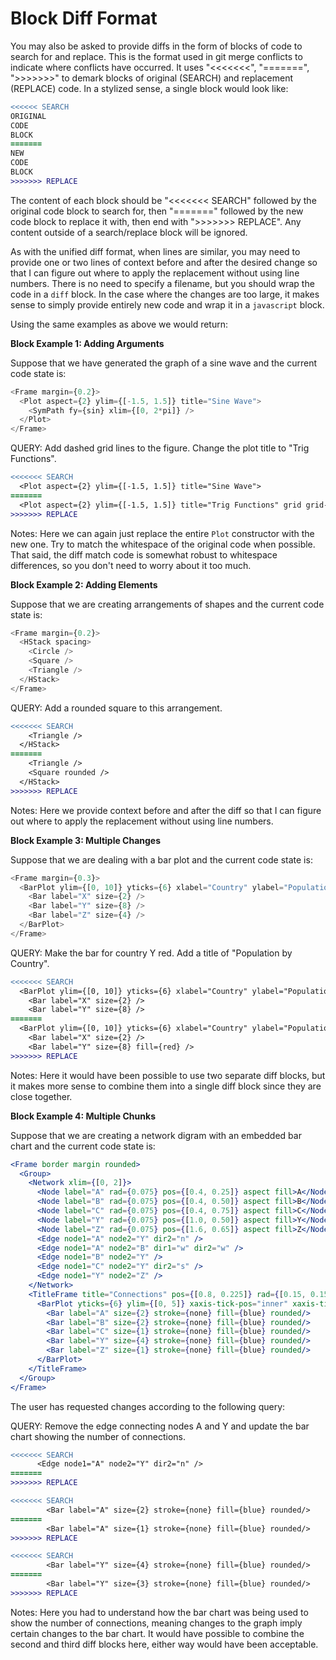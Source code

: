 # Block Diff Format

You may also be asked to provide diffs in the form of blocks of code to search for and replace. This is the format used in git merge conflicts to indicate where conflicts have occurred. It uses "<<<<<<<", "=======", ">>>>>>>" to demark blocks of original (SEARCH) and replacement (REPLACE) code. In a stylized sense, a single block would look like:

```diff
<<<<<< SEARCH
ORIGINAL
CODE
BLOCK
=======
NEW
CODE
BLOCK
>>>>>>> REPLACE
```

The content of each block should be "<<<<<<< SEARCH" followed by the original code block to search for, then "=======" followed by the new code block to replace it with, then end with ">>>>>>> REPLACE". Any content outside of a search/replace block will be ignored.

As with the unified diff format, when lines are similar, you may need to provide one or two lines of context before and after the desired change so that I can figure out where to apply the replacement without using line numbers. There is no need to specify a filename, but you should wrap the code in a ```diff``` block. In the case where the changes are too large, it makes sense to simply provide entirely new code and wrap it in a ```javascript``` block.

Using the same examples as above we would return:

**Block Example 1: Adding Arguments**

Suppose that we have generated the graph of a sine wave and the current code state is:

```javascript
<Frame margin={0.2}>
  <Plot aspect={2} ylim={[-1.5, 1.5]} title="Sine Wave">
    <SymPath fy={sin} xlim={[0, 2*pi]} />
  </Plot>
</Frame>
```

QUERY: Add dashed grid lines to the figure. Change the plot title to "Trig Functions".

```diff
<<<<<<< SEARCH
  <Plot aspect={2} ylim={[-1.5, 1.5]} title="Sine Wave">
=======
  <Plot aspect={2} ylim={[-1.5, 1.5]} title="Trig Functions" grid grid-stroke-dasharray={4}>
>>>>>>> REPLACE
```

Notes: Here we can again just replace the entire `Plot` constructor with the new one. Try to match the whitespace of the original code when possible. That said, the diff match code is somewhat robust to whitespace differences, so you don't need to worry about it too much.

**Block Example 2: Adding Elements**

Suppose that we are creating arrangements of shapes and the current code state is:

```javascript
<Frame margin={0.2}>
  <HStack spacing>
    <Circle />
    <Square />
    <Triangle />
  </HStack>
</Frame>
```

QUERY: Add a rounded square to this arrangement.

```diff
<<<<<<< SEARCH
    <Triangle />
  </HStack>
=======
    <Triangle />
    <Square rounded />
  </HStack>
>>>>>>> REPLACE
```

Notes: Here we provide context before and after the diff so that I can figure out where to apply the replacement without using line numbers.

**Block Example 3: Multiple Changes**

Suppose that we are dealing with a bar plot and the current code state is:

```javascript
<Frame margin={0.3}>
  <BarPlot ylim={[0, 10]} yticks={6} xlabel="Country" ylabel="Population">
    <Bar label="X" size={2} />
    <Bar label="Y" size={8} />
    <Bar label="Z" size={4} />
  </BarPlot>
</Frame>
```

QUERY: Make the bar for country Y red. Add a title of "Population by Country".

```diff
<<<<<<< SEARCH
  <BarPlot ylim={[0, 10]} yticks={6} xlabel="Country" ylabel="Population">
    <Bar label="X" size={2} />
    <Bar label="Y" size={8} />
=======
  <BarPlot ylim={[0, 10]} yticks={6} xlabel="Country" ylabel="Population" title="Population by Country">
    <Bar label="X" size={2} />
    <Bar label="Y" size={8} fill={red} />
>>>>>>> REPLACE
```

Notes: Here it would have been possible to use two separate diff blocks, but it makes more sense to combine them into a single diff block since they are close together.

**Block Example 4: Multiple Chunks**

Suppose that we are creating a network digram with an embedded bar chart and the current code state is:

```jsx
<Frame border margin rounded>
  <Group>
    <Network xlim={[0, 2]}>
      <Node label="A" rad={0.075} pos={[0.4, 0.25]} aspect fill>A</Node>
      <Node label="B" rad={0.075} pos={[0.4, 0.50]} aspect fill>B</Node>
      <Node label="C" rad={0.075} pos={[0.4, 0.75]} aspect fill>C</Node>
      <Node label="Y" rad={0.075} pos={[1.0, 0.50]} aspect fill>Y</Node>
      <Node label="Z" rad={0.075} pos={[1.6, 0.65]} aspect fill>Z</Node>
      <Edge node1="A" node2="Y" dir2="n" />
      <Edge node1="A" node2="B" dir1="w" dir2="w" />
      <Edge node1="B" node2="Y" />
      <Edge node1="C" node2="Y" dir2="s" />
      <Edge node1="Y" node2="Z" />
    </Network>
    <TitleFrame title="Connections" pos={[0.8, 0.225]} rad={[0.15, 0.15]} title-size={0.1}>
      <BarPlot yticks={6} ylim={[0, 5]} xaxis-tick-pos="inner" xaxis-tick-label-size={2.5} yaxis-tick-label-size={2.5}>
        <Bar label="A" size={2} stroke={none} fill={blue} rounded/>
        <Bar label="B" size={2} stroke={none} fill={blue} rounded/>
        <Bar label="C" size={1} stroke={none} fill={blue} rounded/>
        <Bar label="Y" size={4} stroke={none} fill={blue} rounded/>
        <Bar label="Z" size={1} stroke={none} fill={blue} rounded/>
      </BarPlot>
    </TitleFrame>
  </Group>
</Frame>
```

The user has requested changes according to the following query:

QUERY: Remove the edge connecting nodes A and Y and update the bar chart showing the number of connections.

```diff
<<<<<<< SEARCH
      <Edge node1="A" node2="Y" dir2="n" />
=======
>>>>>>> REPLACE

<<<<<<< SEARCH
        <Bar label="A" size={2} stroke={none} fill={blue} rounded/>
=======
        <Bar label="A" size={1} stroke={none} fill={blue} rounded/>
>>>>>>> REPLACE

<<<<<<< SEARCH
        <Bar label="Y" size={4} stroke={none} fill={blue} rounded/>
=======
        <Bar label="Y" size={3} stroke={none} fill={blue} rounded/>
>>>>>>> REPLACE
```

Notes: Here you had to understand how the bar chart was being used to show the number of connections, meaning changes to the graph imply certain changes to the bar chart. It would have possible to combine the second and third diff blocks here, either way would have been acceptable.
